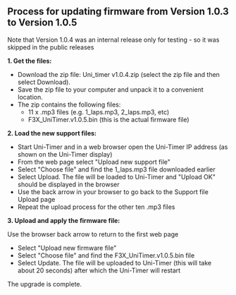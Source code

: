 ## Process for updating firmware from Version 1.0.3 to Version 1.0.5 ##
Note that Version 1.0.4 was an internal release only for testing - so it was skipped in the public releases

**1. Get the files:**

* Download the zip file: Uni_timer v1.0.4.zip (select the zip file and then select Download).
* Save the zip file to your computer and unpack it to a convenient location.
* The zip contains the following files:
  * 11 x .mp3 files (e.g. 1_laps.mp3, 2_laps.mp3, etc)
  * F3X_UniTimer.v1.0.5.bin (this is the actual firmware file)

**2. Load the new support files:**

* Start Uni-Timer and in a web browser open the Uni-Timer IP address (as shown on the Uni-Timer display)
* From the web page select "Upload new support file"
* Select "Choose file" and find the 1_laps.mp3 file downloaded earlier
* Select Upload. The file will be loaded to Uni-Timer and "Upload OK" should be displayed in the browser
* Use the back arrow in your browser to go back to the Support file Upload page
* Repeat the upload process for the other ten .mp3 files 

**3. Upload and apply the firmware file:**

Use the browser back arrow to return to the first web page
* Select "Upload new firmware file"
* Select "Choose file" and find the F3X_UniTimer.v1.0.5.bin file
* Select Update. The file will be uploaded to Uni-Timer (this will take about 20 seconds) after which the Uni-Timer will restart


The upgrade is complete.
